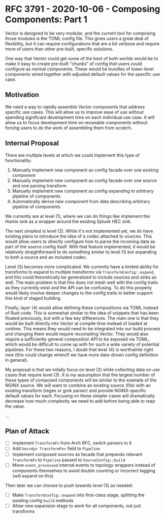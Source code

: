# RFC 3791 - 2020-10-06 - Composing Components: Part 1

Vector is designed to be very modular, and the current tool for composing those
modules is the TOML config file. This gives users a great deal of flexibility,
but it can require configurations that are a bit verbose and require more of
users than other pre-built, specific solutions.

One way that Vector could get some of the best of both worlds would be to make
it easy to create pre-built "chunks" of config that users could configure as
normal components. These would be bundles of lower-level components wired
together with adjusted default values for the specific use case.

## Motivation

We need a way to rapidly assemble Vector components that address specific use
cases. This will allow us to improve ease of use without spending significant
development time on each individual use case. It will allow us to focus
development time on reuseable components without forcing users to do the work of
assembling them from scratch.

## Internal Proposal

There are multiple levels at which we could implement this type of
functionality:

1. Manually implement new component as config facade over one existing component
2. Manually implement new component as config facade over one source and one
   parsing transform
3. Manually implement new component as config expanding to arbitrary pipeline of
   components
4. Automatically derive new component from data describing arbitrary pipeline of
   components

We currently are at level (1), where we can do things like implement the Humio
sink as a wrapper around the existing Splunk HEC sink.

The next simplest is level (2). While it's not implemented yet, we do have
existing plans to introduce the idea of a codec attached to sources. This would
allow users to directly configure how to parse the incoming data as part of the
source config itself. With that feature implemented, it would be relatively
straightforward to do something similar to level (1) but expanding to both
a source and an included codec.

Level (3) becomes more complicated. We currently have a limited ability for
transforms to expand to multiple transforms via `TransformConfig::expand`, and
this could theoretically be generalized to include sources and sinks as well.
The main problem is that this does not mesh well with the config traits as they
currently exist and the API can be confusing. To do this properly would likely
involve deeper changes to the config traits to better support this kind of
staged building.

Finally, layer (4) would allow defining these compositions via TOML instead of
Rust code. This is somewhat similar to the idea of snippets that has been
floated previously, but with a few key differences. The main one is that they
would be built directly into Vector at compile time instead of loaded at
runtime. This means they would need to be integrated into our build process and
changing them would require recompiling Vector. They would also require
a sufficiently general composition API to be exposed via TOML, which would be
difficult to come up with for such a wide variety of potential pipelines. For
these two reasons, I doubt that level (4) is worthwhile right now (this could
change when/if we have more data-driven config definition in general).

My proposal is that we initally focus on level (2) while collecting data on use
cases that require level (3). It is my assumption that the largest number of
these types of composed components will be similar to the example of the NGINX
source. We will want to combine an existing source (file) with an existing
transform (regex or grok parser) and provide NGINX-specific default values for
each. Focusing on these simpler cases will dramatically decrease how much
complexity we need to add before being able to reap the value.

...

## Plan of Attack

- [ ] Implement `TransformFn` from Arch RFC, switch parsers to it
- [ ] Add `Vec<dyn TransformFn>` field to `Pipeline`
- [ ] Implement composed sources as facade that prepends relevant `TransformFn`
    to `Pipeline` passed to `SourceConfig::build`
- [ ] Move `event_processed` internal events to topology wrappers instead of
    components themselves to avoid double counting or incorrect tagging (will
    expand on this)

Then later we can choose to push towards level (3) as needed:

- [ ] Make `TransformConfig::expand` into first-class stage, splitting the
    existing config `build` methods
- [ ] Allow new expansion stage to work for all components, not just transforms
